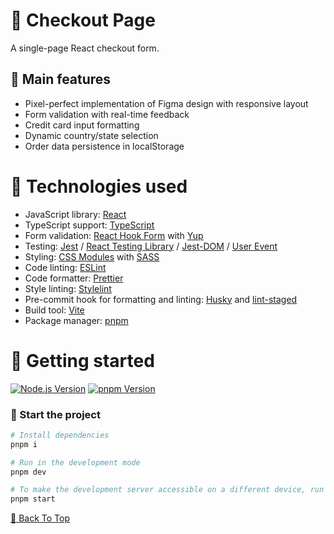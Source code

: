 # 🛒 Checkout Page

A single-page React checkout form.

## 🎨 Main features

- Pixel-perfect implementation of Figma design with responsive layout
- Form validation with real-time feedback
- Credit card input formatting
- Dynamic country/state selection
- Order data persistence in localStorage

# 🔧 Technologies used

- JavaScript library: [React](https://reactjs.org/)
- TypeScript support: [TypeScript](https://www.typescriptlang.org/)
- Form validation: [React Hook Form](https://react-hook-form.com/) with [Yup](https://github.com/jquense/yup)
- Testing: [Jest](https://jestjs.io/) / [React Testing Library](https://testing-library.com/docs/react-testing-library/intro/) / [Jest-DOM](https://testing-library.com/docs/ecosystem-jest-dom/) / [User Event](https://testing-library.com/docs/user-event/intro/)
- Styling: [CSS Modules](https://github.com/css-modules/css-modules/) with [SASS](https://sass-lang.com/)
- Code linting: [ESLint](https://eslint.org/)
- Code formatter: [Prettier](https://prettier.io/)
- Style linting: [Stylelint](https://stylelint.io/)
- Pre-commit hook for formatting and linting: [Husky](https://typicode.github.io/husky/) and [lint-staged](https://github.com/okonet/lint-staged/)
- Build tool: [Vite](https://vitejs.dev/)
- Package manager: [pnpm](https://pnpm.io/)

# 🚀 Getting started

[![Node.js Version](https://img.shields.io/badge/node-v20.11.1-339933?logo=nodedotjs)](https://nodejs.org/)
[![pnpm Version](https://img.shields.io/badge/pnpm-v9.2.0-F69220?logo=pnpm)](https://www.npmjs.com/package/pnpm/v/9.2.0)

### 🎈 Start the project

```bash
# Install dependencies
pnpm i

# Run in the development mode
pnpm dev

# To make the development server accessible on a different device, run
pnpm start

```

[🔼 Back To Top](#top)
